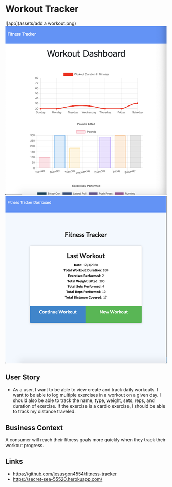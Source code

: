 # Workout Tracker
![app](assets/add a workout.png)
![app](assets/charts.png)
![app](assets/exercises.png)


## User Story

* As a user, I want to be able to view create and track daily workouts. I want to be able to log multiple exercises in a workout on a given day. I should also be able to track the name, type, weight, sets, reps, and duration of exercise. If the exercise is a cardio exercise, I should be able to track my distance traveled.

## Business Context

A consumer will reach their fitness goals more quickly when they track their workout progress.


## Links
* https://github.com/jesusgon4554/fitness-tracker
* https://secret-sea-55520.herokuapp.com/
